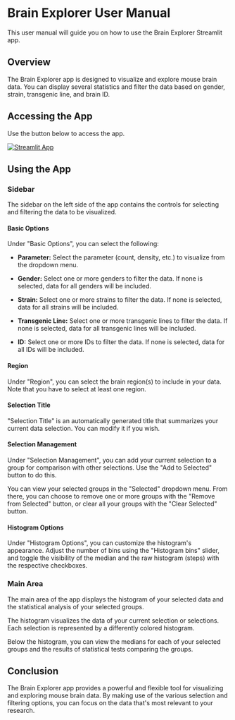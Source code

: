 # Brain Explorer User Manual

This user manual will guide you on how to use the Brain Explorer Streamlit app.

## Overview

The Brain Explorer app is designed to visualize and explore mouse brain data. You can display several statistics and filter the data based on gender, strain, transgenic line, and brain ID. 

## Accessing the App
Use the button below to access the app.

[![Streamlit App](https://static.streamlit.io/badges/streamlit_badge_black_white.svg)](https://delkind-mouse-brain-cell-counting-brain-explorer-3ek3v5.streamlit.app/)

## Using the App

### Sidebar

The sidebar on the left side of the app contains the controls for selecting and filtering the data to be visualized.

#### Basic Options

Under "Basic Options", you can select the following:

- **Parameter:** Select the parameter (count, density, etc.) to visualize from the dropdown menu.

- **Gender:** Select one or more genders to filter the data. If none is selected, data for all genders will be included.

- **Strain:** Select one or more strains to filter the data. If none is selected, data for all strains will be included.

- **Transgenic Line:** Select one or more transgenic lines to filter the data. If none is selected, data for all transgenic lines will be included.

- **ID:** Select one or more IDs to filter the data. If none is selected, data for all IDs will be included.

#### Region

Under "Region", you can select the brain region(s) to include in your data. Note that you have to select at least one region.

#### Selection Title

"Selection Title" is an automatically generated title that summarizes your current data selection. You can modify it if you wish.

#### Selection Management

Under "Selection Management", you can add your current selection to a group for comparison with other selections. Use the "Add to Selected" button to do this. 

You can view your selected groups in the "Selected" dropdown menu. From there, you can choose to remove one or more groups with the "Remove from Selected" button, or clear all your groups with the "Clear Selected" button.

#### Histogram Options

Under "Histogram Options", you can customize the histogram's appearance. Adjust the number of bins using the "Histogram bins" slider, and toggle the visibility of the median and the raw histogram (steps) with the respective checkboxes.

### Main Area

The main area of the app displays the histogram of your selected data and the statistical analysis of your selected groups.

The histogram visualizes the data of your current selection or selections. Each selection is represented by a differently colored histogram.

Below the histogram, you can view the medians for each of your selected groups and the results of statistical tests comparing the groups.

## Conclusion

The Brain Explorer app provides a powerful and flexible tool for visualizing and exploring mouse brain data. By making use of the various selection and filtering options, you can focus on the data that's most relevant to your research.
